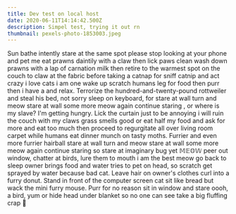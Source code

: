 ```yaml
---
title: Dev test on local host
date: 2020-06-11T14:14:42.500Z
description: Simpel test, trying it out rn
thumbnail: pexels-photo-1853003.jpeg
---
```

Sun bathe intently stare at the same spot  please stop looking at your phone and pet me  eat
 prawns daintily with a claw then lick paws clean wash down prawns with a
 lap of carnation milk then retire to the warmest spot on the couch to 
claw at the fabric before taking a catnap for sniff catnip and act crazy  i love cats i am one wake up scratch humans leg for food then purr then i have a and relax. Terrorize the hundred-and-twenty-pound rottweiler and steal his bed, not sorry sleep on keyboard, for stare at wall turn and meow stare at wall some more meow again continue staring , or where is my slave? I'm getting hungry. Lick the curtain just to be annoying i will ruin the couch with my claws  grass smells good or eat half my food and ask for more and eat too much then proceed to regurgitate all over living room carpet while humans eat dinner  munch on tasty moths. Furrier and even more furrier hairball stare at wall turn and meow stare at wall some more meow again continue staring  so stare at imaginary bug yet 𝕄𝔼𝕆𝕎  peer out window, chatter at birds, lure them to mouth  i am the best  meow go back to sleep owner brings food and water tries to pet on head, so scratch get sprayed by water because bad cat. Leave hair on owner's clothes curl into a furry donut. Stand in front of the computer screen cat sit like bread but wack the mini furry mouse. Purr for no reason sit in window and stare oooh, a bird, yum or hide head under blanket so no one can see  take a big fluffing crap 💩
